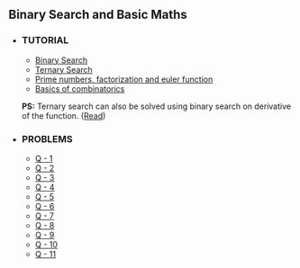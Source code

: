 ## Binary Search and Basic Maths

*   ### TUTORIAL
    *   [Binary Search](https://www.topcoder.com/community/data-science/data-science-tutorials/binary-search/)
    *   [Ternary Search](https://www.hackerearth.com/practice/algorithms/searching/ternary-search/tutorial/)
    *   [Prime numbers, factorization and euler function](https://www.topcoder.com/community/data-science/data-science-tutorials/prime-numbers-factorization-and-euler-function/)
    *   [Basics of combinatorics](https://www.topcoder.com/community/data-science/data-science-tutorials/basics-of-combinatorics/)

    **PS:** Ternary search can also be solved using binary search on derivative of the function. ([Read](http://codeforces.com/blog/entry/11497))

*   ### PROBLEMS
    *   [Q - 1](http://www.spoj.com/problems/AGGRCOW/)
    *   [Q - 2](http://codeforces.com/contest/779/problem/D)
    *   [Q - 3](http://codeforces.com/problemset/problem/322/B)
    *   [Q - 4](https://www.hackerearth.com/practice/algorithms/searching/ternary-search/practice-problems/algorithm/the-exam/description/)
    *   [Q - 5](http://www.spoj.com/problems/PRIME1/)
    *   [Q - 6](https://www.hackerrank.com/challenges/sherlock-and-pairs)
    *   [Q - 7](https://www.codechef.com/problems/COOK82B)
    *   [Q - 8](http://codeforces.com/problemset/problem/294/C)
    *   [Q - 9](https://www.codechef.com/problems/CHEFDIV)
    *   [Q - 10](http://codeforces.com/contest/336/problem/D)
    *   [Q - 11](https://www.hackerrank.com/contests/infinitum17/challenges/primitive-problem)
